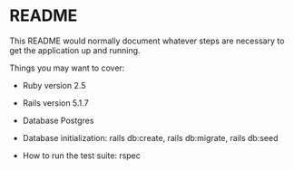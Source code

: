 # README

This README would normally document whatever steps are necessary to get the
application up and running.

Things you may want to cover:

* Ruby version
  2.5

* Rails version
  5.1.7

* Database
  Postgres

* Database initialization: rails db:create, rails db:migrate, rails db:seed

* How to run the test suite: rspec
